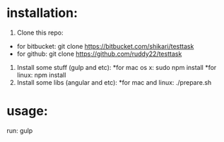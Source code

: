 installation:
=============
1. Clone this repo:
 * for bitbucket: git clone https://bitbucket.com/shikari/testtask
 * for github:    git clone https://github.com/ruddy22/testtask
1. Install some stuff (gulp and etc):
 *for mac os x: sudo npm install
 *for linux: npm install
1. Install some libs (angular and etc):
 *for mac and linux: ./prepare.sh

usage:
======
run: gulp

